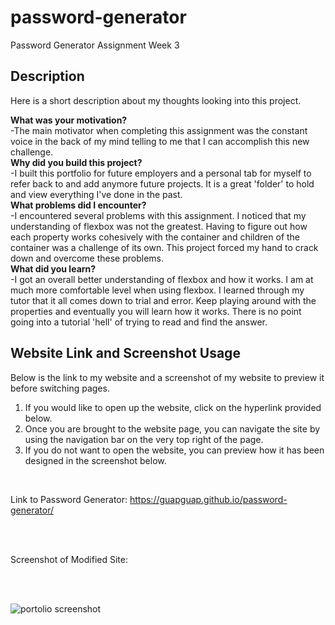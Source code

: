 # password-generator
Password Generator Assignment Week 3

## Description

Here is a short description about my thoughts looking into this project.

<strong>What was your motivation?</strong>
<br>
    -The main motivator when completing this assignment was the constant voice in the back of my mind telling to me that I can accomplish this new challenge.
<br>
<strong>Why did you build this project?</strong>
<br>
    -I built this portfolio for future employers and a personal tab for myself to refer back to and add anymore future projects. It is a great 'folder' to hold and view everything I've done in the past.  
<strong>What problems did I encounter?</strong>
<br>
    -I encountered several problems with this assignment. I noticed that my understanding of flexbox was not the greatest. Having to figure out how each property works cohesively with the container and children of the container was a challenge of its own. This project forced my hand to crack down and overcome these problems.
<br>
<strong>What did you learn?</strong>
<br>
    -I got an overall better understanding of flexbox and how it works. I am at much more comfortable level when using flexbox. I learned through my tutor that it all comes down to trial and error. Keep playing around with the properties and eventually you will learn how it works. There is no point going into a tutorial 'hell' of trying to read and find the answer.

## Website Link and Screenshot Usage

Below is the link to my website and a screenshot of my website to preview it before switching pages.

<ol>
    <li>If you would like to open up the website, click on the hyperlink provided below.</li>
    <li>Once you are brought to the website page, you can navigate the site by using the navigation bar on the very top right of the page.</li>
    <li>If you do not want to open the website, you can preview how it has been designed in the screenshot below.</li>
</ol>

<br>

Link to Password Generator: <a href="https://guapguap.github.io/password-generator/" target="_blank">https://guapguap.github.io/password-generator/</a>

<br>
<br>

Screenshot of Modified Site: 

<br>
<br>

![portolio screenshot](https://user-images.githubusercontent.com/102185104/163651625-012715a1-fdda-4ba2-bea2-072176f8726f.png)
